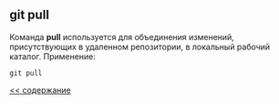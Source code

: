 ## git pull

Команда **pull** используется для объединения изменений, присутствующих в удаленном репозитории, в локальный рабочий каталог. Применение:

```
git pull
```

[<< содержание](./readme.md)